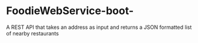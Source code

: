 # FoodieWebService-boot-
A REST API that takes an address as input and returns a JSON formatted list of nearby restaurants
